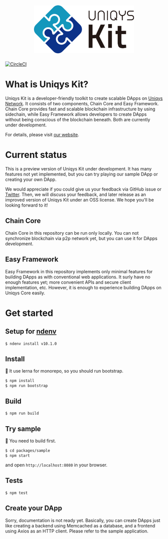 <h1 align="center">
  <a href="ttps://uniqys.net/kit"><img width="320" src="UniqysKit-logo.png" alt="Uniqys Kit logo" /></a>
</h1>

[![CircleCI](https://circleci.com/gh/mfac/BPP.svg?style=svg&circle-token=81f42507830be7217929a9baf8d326395758abc7)](https://circleci.com/gh/mfac/BPP)

# What is Uniqys Kit?
Uniqys Kit is a developer-friendly toolkit to create scalable DApps on [Uniqys Network](https://uniqys.net).
It consists of two components, Chain Core and Easy Framework.
Chain Core provides fast and scalable blockchain infrastructure by using sidechain, while Easy Framework allows developers to create DApps without being conscious of the blockchain beneath.
Both are currently under development.

For details, please visit [our website](https://uniqys.net/kit).

# Current status
This is a preview version of Uniqys Kit under development.
It has many features not yet implemented, but you can try playing our sample DApp or creating your own DApp.

We would appreciate if you could give us your feedback via GitHub issue or [Twitter](https://twitter.com/uniqys).
Then, we will discuss your feedback, and later release as an improved version of Uniqys Kit under an OSS license.
We hope you'll be looking forward to it!

## Chain Core
Chain Core in this repository can be run only locally.
You can not synchronize blockchain via p2p network yet, but you can use it for DApps development.

## Easy Framework
Easy Framework in this repository implements only minimal features for building DApps as with conventional web applications.
It surly have no enough features yet; more convenient APIs and secure client implementation, etc.
However, it is enough to experience building DApps on Uniqys Core easily.


# Get started

## Setup for [ndenv](https://github.com/riywo/ndenv)

```
$ ndenv install v10.1.0
```

## Install

:memo: It use lerna for monorepo, so you should run bootstrap.

```
$ npm install
$ npm run bootstrap
```

## Build

```
$ npm run build
```

## Try sample
:memo: You need to build first.

```
$ cd packages/sample
$ npm start
```

and open `http://localhost:8080` in your browser.

## Tests

```
$ npm test
```

## Create your DApp
Sorry, documentation is not ready yet.
Basically, you can create DApps just like creating a backend using Memcached as a database, and a frontend using Axios as an HTTP client.
Please refer to the sample application.
